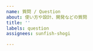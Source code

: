 ```yaml
---
name: 質問 / Question
about: 使い方や設計、開発などの質問
title: ''
labels: question
assignees: sunfish-shogi

---
```



